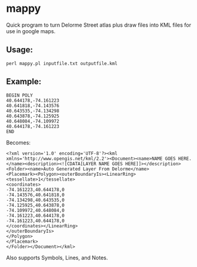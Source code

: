 # mappy
Quick program to turn Delorme Street atlas plus draw files into KML files for use in google maps.

## Usage:
`perl mappy.pl inputfile.txt outputfile.kml`

## Example:


	BEGIN POLY
	40.644178,-74.161223
	40.641818,-74.143576
	40.643535,-74.134298
	40.643878,-74.125925
	40.648084,-74.109972
	40.644178,-74.161223
	END

Becomes:
	
	<?xml version='1.0' encoding='UTF-8'?><kml xmlns='http://www.opengis.net/kml/2.2'><Document><name>NAME GOES HERE.</name><description><![CDATA[LAYER NAME GOES HERE]]></description><Folder><name>Auto Generated Layer From Delorme</name>
	<Placemark><Polygon><outerBoundaryIs><LinearRing><tessellate>1</tessellate>
	<coordinates>
	-74.161223,40.644178,0
	-74.143576,40.641818,0                                                
	-74.134298,40.643535,0
	-74.125925,40.643878,0
	-74.109972,40.648084,0
	-74.161223,40.644178,0   
	-74.161223,40.644178,0
	</coordinates></LinearRing>
	</outerBoundaryIs>
	</Polygon>
	</Placemark>
	</Folder></Document></kml>
	
	
Also supports Symbols, Lines, and Notes.
